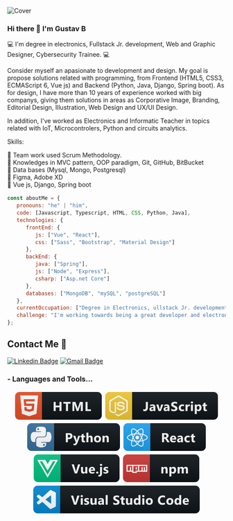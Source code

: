 ![Cover](https://github.com/Gustaf-dev-code/Gustaf-dev-code/assets/114838289/caa7a347-fd22-4b3b-8229-55a2f6198ff2)

### Hi there 👋 I'm Gustav B

💻 I'm degree in electronics, Fullstack Jr. development, Web and Graphic Designer, Cybersecurity Trainee. 💻

Consider myself an apasionate to development and design. My goal is propose solutions related with programming, from Frontend (HTML5, CSS3, ECMAScript 6, Vue js) and Backend (Python, Java, Django, Spring boot). As for design, I have more than 10 years of experience worked with big companys, giving them solutions in areas as Corporative Image, Branding, Editorial Design, Illustration, Web Design and UX/UI Design.

In addition, I've worked as Electronics and Informatic Teacher in topics related with IoT, Microcontrolers, Python and circuits analytics.

Skills:

📌 Team work used Scrum Methodology. </br>
📌 Knowledges in MVC pattern, OOP paradigm, Git, GitHub, BitBucket </br>
📌 Data bases (Mysql, Mongo, Postgresql) </br>
📌 Figma, Adobe XD </br>
📌 Vue js, Django, Spring boot </br>

```javascript
const aboutMe = {
   pronouns: "he" | "him",
   code: [Javascript, Typescript, HTML, CSS, Python, Java],
   technologies: {
      frontEnd: {
         js: ["Vue", "React"],
         css: ["Sass", "Bootstrap", "Material Design"]
      },
      backEnd: {
         java: ["Spring"],
         js: ["Node", "Express"],
         csharp: ["Asp.net Core"]
      },
      databases: ["MongoDB", "mySQL", "postgreSQL"]
   },
   currentOccupation: ["Degree in Electronics, ullstack Jr. development, Web and Graphic Designer, Cybersecurity Trainee. Open for job opportunities"],
   challenge: "I'm working towards being a great developer and electronic.",
};
```
##  Contact Me :speech_balloon:
[![Linkedin Badge](https://img.shields.io/badge/-gustav-blue?style=flat-square&logo=Linkedin&logoColor=white&link=https://www.linkedin.com/in/gustavo-bri-dev/)](https://www.linkedin.com/in/gustavo-bri-dev/) [![Gmail Badge](https://img.shields.io/badge/-gustav.dev.code@gmail.com-c14438?style=flat-square&logo=Gmail&logoColor=white&link=mailto:gustav.dev.code@gmail.com)](mailto:gustav.dev.code@gmail.com) 

### - Languages and Tools...

<p align="center">
 <img src="https://raw.githubusercontent.com/8bithemant/8bithemant/master/svg/dev/languages/html.svg" alt="Html" style="vertical-align:top; margin:4px"><img src="https://raw.githubusercontent.com/8bithemant/8bithemant/master/svg/dev/languages/js.svg" alt="Javascript" style="vertical-align:top; margin:4px"><img src="https://raw.githubusercontent.com/8bithemant/8bithemant/master/svg/dev/languages/python.svg" alt="Python" style="vertical-align:top; margin:4px"><img src="https://raw.githubusercontent.com/8bithemant/8bithemant/master/svg/dev/frameworks/react.svg" alt="React" style="vertical-align:top; margin:4px"><img src="https://raw.githubusercontent.com/8bithemant/8bithemant/master/svg/dev/frameworks/vue.svg" alt="Vue" style="vertical-align:top; margin:4px"><img src="https://raw.githubusercontent.com/8bithemant/8bithemant/master/svg/dev/services/npm.svg" alt="npm" style="vertical-align:top; margin:4px"><img src="https://raw.githubusercontent.com/8bithemant/8bithemant/master/svg/dev/tools/visualstudio_code.svg" alt="VSC" style="vertical-align:top; margin:4px">

</p>
<!--
**Gustaf-dev-code/Gustaf-dev-code** is a ✨ _special_ ✨ repository because its `README.md` (this file) appears on your GitHub profile.

Here are some ideas to get you started:

- 🔭 I’m currently working on ...
- 🌱 I’m currently learning ...
- 👯 I’m looking to collaborate on ...
- 🤔 I’m looking for help with ...
- 💬 Ask me about ...
- 📫 How to reach me: ...
- 😄 Pronouns: ...
- ⚡ Fun fact: ...
-->

